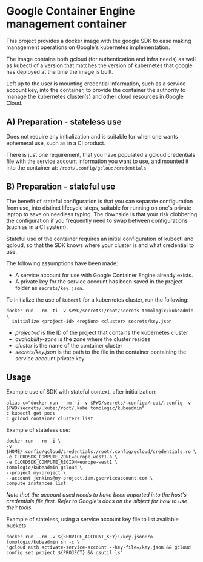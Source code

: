 # Google Container Engine management container
This project provides a docker image with the google SDK to ease making
management operations on Google's kubernetes implementation.

The image contains both gcloud (for authentication and infra needs) as well as
kubectl of a version that matches the version of kubernetes that google has
deployed at the time the image is built.

Left up to the user is mounting credential information, such as a service
account key, into the container, to provide the container the authority to
manage the kubernetes cluster(s) and other cloud resources in Google Cloud.

## A) Preparation - stateless use
Does not require any initialization and is suitable for when one wants
ephemeral use, such as in a CI product.

There is just one requirement, that you have populated a gcloud credentials
file with the service account information you want to use, and mounted it into
the container at: `/root/.config/gcloud/credentials`

## B) Preparation - stateful use
The benefit of stateful configuration is that you can separate configuration
from use, into distinct lifecycle steps, suitable for running on one's private
laptop to save on needless typing. The downside is that your risk clobbering
the configuration if you frequently need to swap between configurations (such
as in a CI system).

Stateful use of the container requires an initial configuration of kubectl and
gcloud, so that the SDK knows where your cluster is and what credential to use.

The following assumptions have been made:
* A service account for use with Google Container Engine already exists.
* A private key for the service account has been saved in the project folder as
  `secrets/key.json`.

To initialize the use of `kubectl` for a kubernetes cluster, run the following:
````
docker run --rm -ti -v $PWD/secrets:/root/secrets tomologic/kubeadmin \
  initialize <project-id> <region> <cluster> secrets/key.json
````
* _project-id_ is the ID of the project that contains the kubernetes cluster
* _availability-zone_ is the zone where the cluster resides
* _cluster_ is the name of the container cluster
* _secrets/key.json_ is the path to the file in the container containing the
  service account private key.

## Usage
Example use of SDK with stateful context, after initialization:
````
alias c="docker run --rm -i -v $PWD/secrets/.config:/root/.config -v $PWD/secrets/.kube:/root/.kube tomologic/kubeadmin"
c kubectl get pods
c gcloud container clusters list
````

Example of stateless use:
````
docker run --rm -i \
-v $HOME/.config/gcloud/credentials:/root/.config/gcloud/credentials:ro \
-e CLOUDSDK_COMPUTE_ZONE=europe-west1-a \
-e CLOUDSDK_COMPUTE_REGION=europe-west1 \
tomologic/kubeadmin gcloud \
--project my-project \
--account jenkins@my-project.iam.gserviceaccount.com \
compute instances list
````
_Note that the account used needs to have been imported into the host's
credentials file first. Refer to Google's docs on the sibject for how to use
their tools._

Example of stateless, using a service account key file to list available buckets
```
docker run --rm -v ${SERVICE_ACCOUNT_KEY}:/key.json:ro tomologic/kubeadmin sh -c \
"gcloud auth activate-service-account --key-file=/key.json && gcloud config set project ${PROJECT} && gsutil ls"
```
